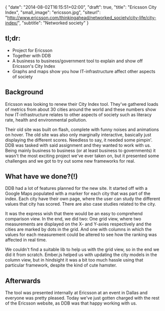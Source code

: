 {
   "date": "2014-08-02T16:15:51+02:00",
   "draft": true,
   "title": "Ericsson City Index",
   "small_image": "ericsson.jpg",
   "siteurl": "http://www.ericsson.com/thinkingahead/networked_society/city-life/city-index/",
   "subtitle": "Networked society"
}

<h2>tl;dr:</h2>
<ul>
    <li>Project for Ericsson</li>
    <li>Together with DDB</li>
    <li>A business to business/government tool to explain and show off Ericsson's City Index</li>
    <li>Graphs and maps show you how IT-infrastructure affect other aspects of society</li>
</ul>

<h2>Background</h2>
<p>
    Ericsson was looking to renew their City Index tool. They've gathered loads of metrics from about 30 cities around the world and these numbers show how IT-infrastructure relates to other aspects of society such as literacy rate, health and environmental pollution.
</p>
<p>
    Their old site was built on flash, complete with funny noises and animations on hover. The old site was also only marginally interactive, basically just displaying the different scores. Needless to say, it needed some pimpin'. DDB was tasked with said assignment and they wanted to work with us. Being mainly business to business (or at least business to governments) it wasn't the most exciting project we've ever taken on, but it presented some challenges and we got to try out some new frameworks for real.
</p>

<h2>What have we done?(!)</h2>
<p>
    DDB had a lot of features planned for the new site. It started off with a Google Maps populated with a marker for each city that was part of the index. Each city have their own page, where the user can study the different values that city has scored. There are also case studies related to the city.
</p>
<p>
    It was the express wish that there would be an easy to comprehend comparison view. In the end, we did two: One grid view, where two measurements are displayed on the X- and Y-axies respectively and the cities are marked by dots in the grid. And one with columns in which the values for each measurement could be altered to see how the ranking was affected in real time.
</p>
<p>
    We couldn't find a suitable lib to help us with the grid view, so in the end we did it from scratch. Ember.js helped us with updating the city models in the column view, but in hindsight it was a bit too much hassle using that particular framework, despite the kind of cute hamster.
</p>

<h2>Afterwards</h2>
<p>
    The tool was presented internally at Ericsson at an event in Dallas and everyone was pretty pleased. Today we've just gotten charged with the rest of the Ericsson website, as DDB was that happy working with us.
</p>
